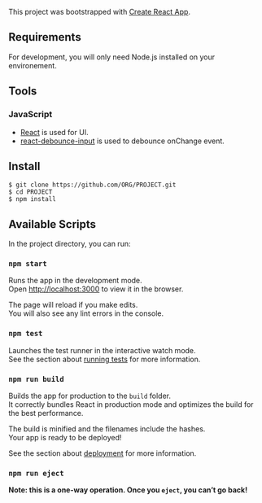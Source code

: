 This project was bootstrapped with [Create React App](https://github.com/facebook/create-react-app).

## Requirements

For development, you will only need Node.js installed on your environement.

## Tools

### JavaScript

-   [React](http://facebook.github.io/react) is used for UI.
-   [react-debounce-input](https://www.npmjs.com/package/react-debounce-input) is used to debounce onChange event.

## Install

    $ git clone https://github.com/ORG/PROJECT.git
    $ cd PROJECT
    $ npm install

## Available Scripts

In the project directory, you can run:

### `npm start`

Runs the app in the development mode.<br />
Open [http://localhost:3000](http://localhost:3000) to view it in the browser.

The page will reload if you make edits.<br />
You will also see any lint errors in the console.

### `npm test`

Launches the test runner in the interactive watch mode.<br />
See the section about [running tests](https://facebook.github.io/create-react-app/docs/running-tests) for more information.

### `npm run build`

Builds the app for production to the `build` folder.<br />
It correctly bundles React in production mode and optimizes the build for the best performance.

The build is minified and the filenames include the hashes.<br />
Your app is ready to be deployed!

See the section about [deployment](https://facebook.github.io/create-react-app/docs/deployment) for more information.

### `npm run eject`

**Note: this is a one-way operation. Once you `eject`, you can’t go back!**
